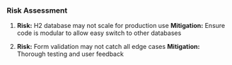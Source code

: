 ### Risk Assessment

1. **Risk:** H2 database may not scale for production use
   **Mitigation:** Ensure code is modular to allow easy switch to other databases

2. **Risk:** Form validation may not catch all edge cases
   **Mitigation:** Thorough testing and user feedback

